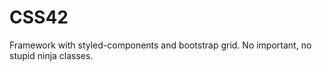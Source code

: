 # CSS42
Framework with styled-components and bootstrap grid. No important, no stupid ninja classes.
